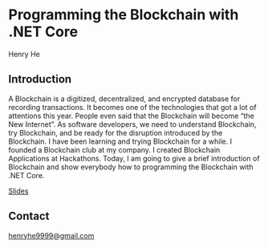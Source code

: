 # Programming the Blockchain with .NET Core

Henry He


## Introduction
A Blockchain is a digitized, decentralized, and encrypted database for recording transactions. It becomes one of the technologies that got a lot of attentions this year. People even said that the Blockchain will become “the New Internet”. As software developers, we need to understand Blockchain, try Blockchain, and be ready for the disruption introduced by the Blockchain. I have been learning and trying Blockchain for a while. I founded a Blockchain club at my company. I created Blockchain Applications at Hackathons. Today, I am going to give a brief introduction of Blockchain and show everybody how to programming the Blockchain with .NET Core.

[Slides](Programming&#32;the&#32;Blockchain&#32;with&#32;.NET&#32;Core.pptx)

## Contact
henryhe9999@gmail.com

